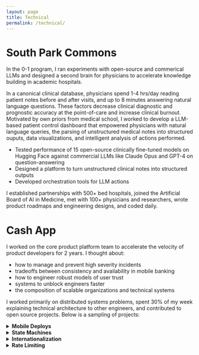 ```yaml
---
layout: page
title: Technical
permalink: /technical/
---
```


# South Park Commons # 

In the 0-1 program, I ran experiments with open-source and commerical LLMs and designed a second brain for physicians to accelerate knowledge building in academic hospitals. 

In a canonical clinical database, physicians spend 1-4 hrs/day reading patient notes before and after visits, and up to 8 minutes answering natural language questions. These factors decrease clinical diagnostic and prognostic accuracy at the point-of-care and increase clinical burnout. Motivated by own priors from medical school, I worked to develop a LLM-based patient control dashboard that empowered physicians with natural language queries, the parsing of unstructured medical notes into structured ouputs, data visualizations, and intelligent analysis of actions performed.

- Tested performance of 15 open-source clinically fine-tuned models on Hugging Face against commercial LLMs like Claude Opus and GPT-4 on question-answering
- Designed a platform to turn unstructured clinical notes into structured outputs
- Developed orchestration tools for LLM actions  

I established partnerships with 500+ bed hospitals, joined the Artificial Board of AI in Medicine, met with 100+ physicians and researchers, wrote product roadmaps and engineering designs, and coded daily.

# Cash App #

I worked on the core product platform team to accelerate the velocity of product developers for 2 years. I thought about:

- how to manage and prevent high severity incidents 
- tradeoffs between consistency and availability in mobile banking
- how to engineer robust models of user trust 
- systems to unblock engineers faster
- the composition of scalable organizations and technical systems

I worked primarily on distributed systems problems, spent 30% of my week explaining technical architecture to other engineers, and contributed to open source projects. Below is a sampling of projects:

<details>
<p><summary><strong>Mobile Deploys</strong></summary></p>

Q: How do you empower mobile engineers with controls (canary rollouts, automated rollbacks, autodeploys) to deploy the latest release from a monorepo to app users?  

A: Worked on a team of 2 over 2 months to build a service that uploaded mobile releases to the CDN, autodeployed these releases incrementally, published actions taken to mobile engineers via chatops, and triggered automated rollbacks. This started to turn a manual Q/A release process led by non-engineers into an automated one. Also enabled high-velocity deploys (daily instead of 1-3 weeks). Java/Kotlin, PostgreSQL, Cloudflare CDN, Github APIs, LaunchDarkly, PagerDuty, Slack APIs, Cron. 
</details>

<details>
<p><summary><strong>State Machines</strong></summary></p>

Q: How do you migrate a server-side state machine to be client-side and create a new model of trust? 

A: In an effort to reduce latency, improve UX, and fork the presentation and domain layers, I worked on a team of 4 to start migrating user data that shuttled through a server-side state machine to client-side control. I worked fullstack and rewrote domain APIs, frontend UIs, and build a JWT-based authorization system to enable a client-server trust model. We reduced latency in app onboarding, enabled users to flexibly navigate between screens, and empowered engineers to build a user experience in 1-3 weeks instead of 1-3 months. Java/Kotlin, gRPC/Protobufs, Jetpack Compose, Google Tink Cryptographic Library. 
</details>

<details>
<p><summary><strong>Internationalization</strong></summary></p>

Q: How do you architect an internationalization system responsible for translating English copy so that existing microservices will not encounter failures?

A: Built a library that versioned and diffed all uploaded app copy in the document store to enable services to successfully rollback and forward and fetch modified app copy. This project unblocked the internationalization efforts so engineers could continue to deploy their services in parallel with app copy being translated by the internationalization services. Java/Kotlin, gRPC/Protobufs, AWS S3. 
</details>

<details>
<p><summary><strong>Rate Limiting</strong></summary></p>

Q: How do you prevent degrading microservices from crashing the central router responsible for shuttling user data to and from the app? 

A: Extended existing rate limiting libraries and implemented this feature in the central routing microservice owned by my team to throttle traffic from degrading services and prevent a total system failure. Java/Kotlin, LaunchDarkly, microservice library frameworks.

</details>
